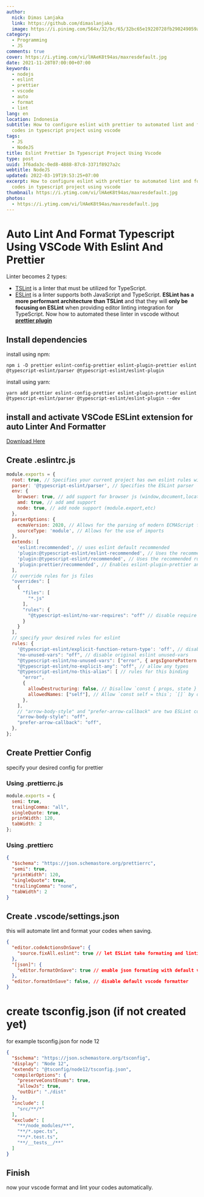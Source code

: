 ```yaml
---
author:
  nick: Dimas Lanjaka
  link: https://github.com/dimaslanjaka
  image: https://i.pinimg.com/564x/32/bc/65/32bc65e19220728fb290249059a7242a.jpg
category:
  - Programming
  - JS
comments: true
cover: https://i.ytimg.com/vi/lHAeK8t94as/maxresdefault.jpg
date: 2021-11-28T07:00:00+07:00
keywords:
  - nodejs
  - eslint
  - prettier
  - vscode
  - auto
  - format
  - lint
lang: en
location: Indonesia
subtitle: How to configure eslint with prettier to automated lint and format
  codes in typescript project using vscode
tags:
  - JS
  - NodeJS
title: Eslint Prettier In Typescript Project Using Vscode
type: post
uuid: 3f6ada3c-0ed8-4888-87c8-3371f8927a2c
webtitle: NodeJS
updated: 2022-03-19T19:53:25+07:00
excerpt: How to configure eslint with prettier to automated lint and format
  codes in typescript project using vscode
thumbnail: https://i.ytimg.com/vi/lHAeK8t94as/maxresdefault.jpg
photos:
  - https://i.ytimg.com/vi/lHAeK8t94as/maxresdefault.jpg
---
```


# Auto Lint And Format Typescript Using VSCode With Eslint And Prettier

Linter becomes 2 types:
- [TSLint](https://palantir.github.io/tslint/) is a linter that must be utilized for TypeScript.
- [ESLint](https://eslint.org/) is a linter supports both JavaScript and TypeScript.
**ESLint has a more performant architecture than TSLint** and that they will **only be focusing on ESLint** when providing editor linting integration for TypeScript. Now how to automated these linter in vscode without **[prettier plugin](https://marketplace.visualstudio.com/items?itemName=esbenp.prettier-vscode)**

## Install dependencies
install using npm:
```shell
npm i -D prettier eslint-config-prettier eslint-plugin-prettier eslint @typescript-eslint/parser @typescript-eslint/eslint-plugin
```
install using yarn:
```shell
yarn add prettier eslint-config-prettier eslint-plugin-prettier eslint @typescript-eslint/parser @typescript-eslint/eslint-plugin --dev
```

## install and activate VSCode ESLint extension for auto Linter And Formatter
[Download Here](https://marketplace.visualstudio.com/items?itemName=dbaeumer.vscode-eslint)

## Create .eslintrc.js
```js
module.exports = {
  root: true, // Specifies your current project has own eslint rules without extends parent folder eslint rules
  parser: '@typescript-eslint/parser', // Specifies the ESLint parser
  env: {
    browser: true, // add support for browser js (window,document,location,etc)
    amd: true, // add amd support
    node: true, // add node support (module.export,etc)
  },
  parserOptions: {
    ecmaVersion: 2020, // Allows for the parsing of modern ECMAScript features
    sourceType: 'module', // Allows for the use of imports
  },
  extends: [
    'eslint:recommended', // uses eslint default recommended
    'plugin:@typescript-eslint/eslint-recommended', // Uses the recommended rules from the @typescript-eslint/eslint-plugin
    'plugin:@typescript-eslint/recommended', // Uses the recommended rules from the @typescript-eslint/eslint-plugin
    'plugin:prettier/recommended', // Enables eslint-plugin-prettier and eslint-config-prettier. This will display prettier errors as ESLint errors. Make sure this is always the last configuration in the extends array.
  ],
  // override rules for js files
  "overrides": [
    {
      "files": [
        "*.js"
      ],
      "rules": {
        "@typescript-eslint/no-var-requires": "off" // disable require warning on js files
      }
    }
  ],
  // specify your desired rules for eslint
  rules: {
    '@typescript-eslint/explicit-function-return-type': 'off', // disable function without return type
    "no-unused-vars": "off", // disable original eslint unused-vars
    "@typescript-eslint/no-unused-vars": ["error", { argsIgnorePattern: "^_" }], // enable typescript-eslint unused-vars and allow unused vars start with underscore (_)
    "@typescript-eslint/no-explicit-any": "off", // allow any types
    "@typescript-eslint/no-this-alias": [ // rules for this binding
      "error",
      {
        allowDestructuring: false, // Disallow `const { props, state } = this`; true by default
        allowedNames: ["self"], // Allow `const self = this`; `[]` by default
      },
    ],
    // "arrow-body-style" and "prefer-arrow-callback" are two ESLint core rules that can cause issues with prettier/prettier plugin, so turn them off.
    "arrow-body-style": "off",
    "prefer-arrow-callback": "off",
  },
};
```

## Create Prettier Config
specify your desired config for prettier
### Using .prettierrc.js
```js
module.exports = {
  semi: true,
  trailingComma: "all",
  singleQuote: true,
  printWidth: 120,
  tabWidth: 2
};
```
### Using .prettierc
```json
{
  "$schema": "https://json.schemastore.org/prettierrc",
  "semi": true,
  "printWidth": 120,
  "singleQuote": true,
  "trailingComma": "none",
  "tabWidth": 2
}
```

## Create .vscode/settings.json
this will automate lint and format your codes when saving.
```json
{
  "editor.codeActionsOnSave": {
    "source.fixAll.eslint": true // let ESLint take formating and linting
  },
  "[json]": {
    "editor.formatOnSave": true // enable json formating with default vscode formatter
  },
  "editor.formatOnSave": false, // disable default vscode formatter
}
```

# create tsconfig.json (if not created yet)
for example tsconfig.json for node 12
```json
{
  "$schema": "https://json.schemastore.org/tsconfig",
  "display": "Node 12",
  "extends": "@tsconfig/node12/tsconfig.json",
  "compilerOptions": {
    "preserveConstEnums": true,
    "allowJs": true,
    "outDir": "./dist"
  },
  "include": [
    "src/**/*"
  ],
  "exclude": [
    "**/node_modules/**",
    "**/*.spec.ts",
    "**/*.test.ts",
    "**/__tests__/**"
  ]
}
```

## Finish
now your vscode format and lint your codes automatically.

